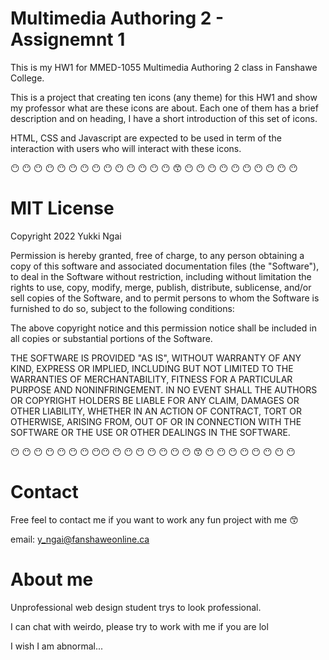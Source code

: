 # Multimedia Authoring 2 - Assignemnt 1

This is my HW1 for MMED-1055 Multimedia Authoring 2 class in Fanshawe College.

This is a project that creating ten icons (any theme) for this HW1 and show my professor what are these icons are about. Each one of them has a brief description and on heading, I have a short introduction of this set of icons.

HTML, CSS and Javascript are expected to be used in term of the interaction with users who will interact with these icons. 

:no_mouth: :no_mouth: :no_mouth: :no_mouth: :no_mouth: :no_mouth: :no_mouth: :no_mouth: :no_mouth: :no_mouth: :no_mouth: :no_mouth: :no_mouth: :no_mouth:  :kissing_smiling_eyes: :no_mouth: :no_mouth: :no_mouth: :no_mouth: :no_mouth: :no_mouth: :no_mouth: :no_mouth: :no_mouth: :no_mouth:

# MIT License

Copyright 2022 Yukki Ngai

Permission is hereby granted, free of charge, to any person obtaining a copy of this software and associated documentation files (the "Software"), to deal in the Software without restriction, including without limitation the rights to use, copy, modify, merge, publish, distribute, sublicense, and/or sell copies of the Software, and to permit persons to whom the Software is furnished to do so, subject to the following conditions:

The above copyright notice and this permission notice shall be included in all copies or substantial portions of the Software.

THE SOFTWARE IS PROVIDED "AS IS", WITHOUT WARRANTY OF ANY KIND, EXPRESS OR IMPLIED, INCLUDING BUT NOT LIMITED TO THE WARRANTIES OF MERCHANTABILITY, FITNESS FOR A PARTICULAR PURPOSE AND NONINFRINGEMENT. IN NO EVENT SHALL THE AUTHORS OR COPYRIGHT HOLDERS BE LIABLE FOR ANY CLAIM, DAMAGES OR OTHER LIABILITY, WHETHER IN AN ACTION OF CONTRACT, TORT OR OTHERWISE, ARISING FROM, OUT OF OR IN CONNECTION WITH THE SOFTWARE OR THE USE OR OTHER DEALINGS IN THE SOFTWARE.

:no_mouth: :no_mouth: :no_mouth: :no_mouth: :no_mouth: :no_mouth: :no_mouth: :no_mouth::no_mouth: :no_mouth: :no_mouth: :no_mouth: :no_mouth: :no_mouth: :no_mouth: :no_mouth:  :kissing_smiling_eyes: :no_mouth: :no_mouth: :no_mouth: :no_mouth: :no_mouth: :no_mouth: :no_mouth: :no_mouth:

# Contact

Free feel to contact me if you want to work any fun project with me :kissing_smiling_eyes:

email: y_ngai@fanshaweonline.ca

# About me

Unprofessional web design student trys to look professional.

I can chat with weirdo, please try to work with me if you are lol

I wish I am abnormal...
